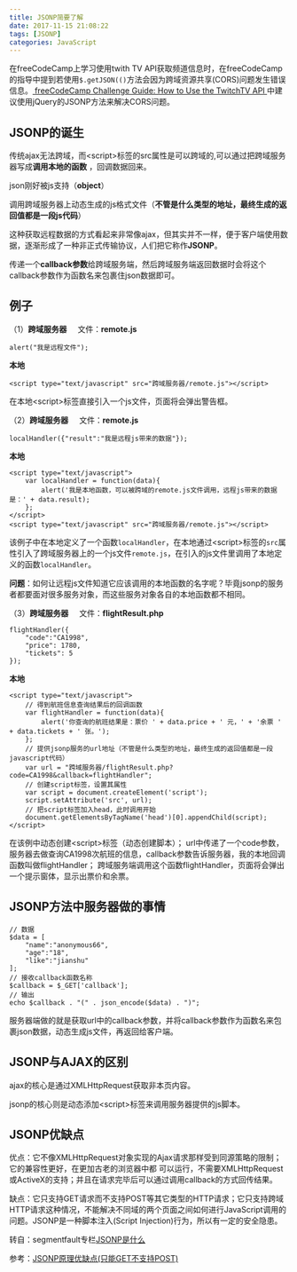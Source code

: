 ```yaml
---
title: JSONP简要了解
date: 2017-11-15 21:08:22
tags: [JSONP]
categories: JavaScript
---
```

在freeCodeCamp上学习使用twith TV API获取频道信息时，在freeCodeCamp的指导中提到若使用`$.getJSON(()`方法会因为跨域资源共享(CORS)问题发生错误信息。[ freeCodeCamp Challenge Guide: How to Use the TwitchTV API ](https://forum.freecodecamp.org/t/freecodecamp-challenge-guide-how-to-use-the-twitchtv-api/19541)中建议使用jQuery的JSONP方法来解决CORS问题。
<!--more-->
## JSONP的诞生 ##
传统ajax无法跨域，而<script\>标签的src属性是可以跨域的,可以通过把跨域服务器写成**调用本地的函数** ，回调数据回来。

json刚好被js支持（**object**）

调用跨域服务器上动态生成的js格式文件（**不管是什么类型的地址，最终生成的返回值都是一段js代码**）

这种获取远程数据的方式看起来非常像ajax，但其实并不一样，便于客户端使用数据，逐渐形成了一种非正式传输协议，人们把它称作**JSONP**。

传递一个**callback参数**给跨域服务端，然后跨域服务端返回数据时会将这个callback参数作为函数名来包裹住json数据即可。

## 例子 ##
（1）**跨域服务器**&nbsp;&nbsp;&nbsp;&nbsp;&nbsp;文件：**remote.js**

	alert("我是远程文件");

**本地**

	<script type="text/javascript" src="跨域服务器/remote.js"></script>
在本地<script\>标签直接引入一个js文件，页面将会弹出警告框。

（2）**跨域服务器**&nbsp;&nbsp;&nbsp;&nbsp;&nbsp;文件：**remote.js**

	localHandler({"result":"我是远程js带来的数据"});

**本地**

	<script type="text/javascript"> 
	    var localHandler = function(data){
	        alert('我是本地函数，可以被跨域的remote.js文件调用，远程js带来的数据是：' + data.result); 
	    }; 
	</script> 
	<script type="text/javascript" src="跨域服务器/remote.js"></script>

该例子中在本地定义了一个函数`localHandler`，在本地通过<script\>标签的`src`属性引入了跨域服务器上的一个js文件`remote.js`，在引入的js文件里调用了本地定义的函数`localHandler`。

**问题**：如何让远程js文件知道它应该调用的本地函数的名字呢？毕竟jsonp的服务者都要面对很多服务对象，而这些服务对象各自的本地函数都不相同。

（3）**跨域服务器**&nbsp;&nbsp;&nbsp;&nbsp;&nbsp;文件：**flightResult.php**

	flightHandler({
	    "code":"CA1998",
	    "price": 1780,
	    "tickets": 5
	});
**本地**

	<script type="text/javascript"> 
	    // 得到航班信息查询结果后的回调函数 
	    var flightHandler = function(data){
	        alert('你查询的航班结果是：票价 ' + data.price + ' 元，' + '余票 ' + data.tickets + ' 张。');
	    }; 
	    // 提供jsonp服务的url地址（不管是什么类型的地址，最终生成的返回值都是一段javascript代码） 
	    var url = "跨域服务器/flightResult.php?code=CA1998&callback=flightHandler";
	    // 创建script标签，设置其属性 
	    var script = document.createElement('script'); 
	    script.setAttribute('src', url); 
	    // 把script标签加入head，此时调用开始 
	    document.getElementsByTagName('head')[0].appendChild(script); 
	</script>

在该例中动态创建<script\>标签（动态创建脚本）； url中传递了一个code参数，服务器去做查询CA1998次航班的信息，callback参数告诉服务器，我的本地回调函数叫做flightHandler； 跨域服务端调用这个函数flightHandler，页面将会弹出一个提示窗体，显示出票价和余票。

## JSONP方法中服务器做的事情 ##
	
	// 数据
	$data = [
	    "name":"anonymous66",
	    "age":"18",
	    "like":"jianshu"
	];
	// 接收callback函数名称
	$callback = $_GET['callback'];
	// 输出
	echo $callback . "(" . json_encode($data) . ")";
服务器端做的就是获取url中的callback参数，并将callback参数作为函数名来包裹json数据，动态生成js文件，再返回给客户端。

## JSONP与AJAX的区别 ##

ajax的核心是通过XMLHttpRequest获取非本页内容。

jsonp的核心则是动态添加<script\>标签来调用服务器提供的js脚本。
## JSONP优缺点 ##
优点：它不像XMLHttpRequest对象实现的Ajax请求那样受到同源策略的限制；它的兼容性更好，在更加古老的浏览器中都 可以运行，不需要XMLHttpRequest或ActiveX的支持；并且在请求完毕后可以通过调用callback的方式回传结果。

缺点：它只支持GET请求而不支持POST等其它类型的HTTP请求；它只支持跨域HTTP请求这种情况，不能解决不同域的两个页面之间如何进行JavaScript调用的问题。JSONP是一种脚本注入(Script Injection)行为，所以有一定的安全隐患。


转自：segmentfault专栏[JSONP是什么](https://segmentfault.com/a/1190000007935557)

参考：[JSONP原理优缺点(只能GET不支持POST) ](http://blog.csdn.net/z69183787/article/details/19191385)